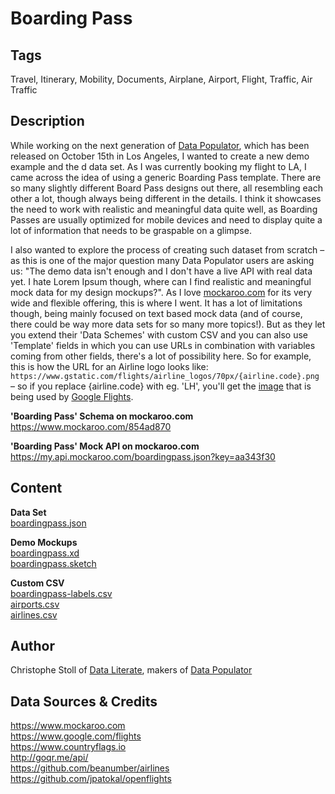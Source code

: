 # Boarding Pass

## Tags
Travel, Itinerary, Mobility, Documents, Airplane, Airport, Flight, Traffic, Air Traffic

## Description
While working on the next generation of [Data Populator](http://www.datapopulator.com), which has been released on October 15th in Los Angeles, I wanted to create a new demo example and the d data set. As I was currently booking my flight to LA, I came across the idea of using a generic Boarding Pass template. There are so many slightly different Board Pass designs out there, all resembling each other a lot, though always being different in the details. I think it showcases the need to work with realistic and meaningful data quite well, as Boarding Passes are usually optimized for mobile devices and need to display quite a lot of information that needs to be graspable on a glimpse.

I also wanted to explore the process of creating such dataset from scratch – as this is one of the major question many Data Populator users are asking us: "The demo data isn't enough and I don't have a live API with real data yet. I hate Lorem Ipsum though, where can I find realistic and meaningful mock data for my design mockups?". As I love [mockaroo.com](https://www.mockaroo.com) for its very wide and flexible offering, this is where I went. It has a lot of limitations though, being mainly focused on text based mock data (and of course, there could be way more data sets for so many more topics!). But as they let you extend their 'Data Schemes' with custom CSV and you can also use 'Template' fields in which you can use URLs in combination with variables coming from other fields, there's a lot of possibility here. So for example, this is how the URL for an Airline logo looks like: `https://www.gstatic.com/flights/airline_logos/70px/{airline.code}.png` – so if you replace {airline.code} with eg. 'LH', you'll get the [image](https://www.gstatic.com/flights/airline_logos/70px/LH.png) that is being used by [Google Flights](https://www.google.com/flights).

**'Boarding Pass' Schema on mockaroo.com**  
https://www.mockaroo.com/854ad870

**'Boarding Pass' Mock API on mockaroo.com**  
https://my.api.mockaroo.com/boardingpass.json?key=aa343f30

## Content

**Data Set**  
[boardingpass.json](boardingpass.json)

**Demo Mockups**  
[boardingpass.xd](boardingpass.xd)  
[boardingpass.sketch](boardingpass.sketch)

**Custom CSV**  
[boardingpass-labels.csv](boardingpass-labels.csv)  
[airports.csv](airports.csv)  
[airlines.csv](airlines.csv)

## Author
Christophe Stoll of [Data Literate](http://www.dataliterate.de), makers of [Data Populator](http://www.datapopulator.com)

## Data Sources & Credits
https://www.mockaroo.com  
https://www.google.com/flights  
https://www.countryflags.io  
http://goqr.me/api/  
https://github.com/beanumber/airlines  
https://github.com/jpatokal/openflights
